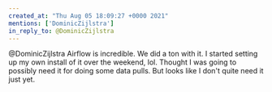 ```yaml
---
created_at: "Thu Aug 05 18:09:27 +0000 2021"
mentions: ['DominicZijlstra']
in_reply_to: @DominicZijlstra
---
```


@DominicZijlstra Airflow is incredible. We did a ton with it. I started setting up my own install of it over the weekend, lol. Thought I was going to possibly need it for doing some data pulls. But looks like I don't quite need it just yet.